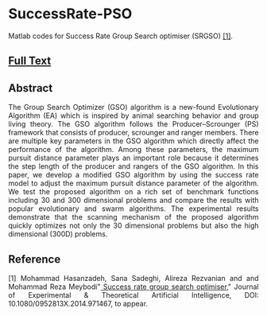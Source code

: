 # SuccessRate-PSO
<p align="justify"> Matlab codes for Success Rate Group Search optimiser (SRGSO) <a href="http://www.tandfonline.com/doi/full/10.1080/0952813X.2014.971467"  target="_blank">[1]</a>. </p>
<h2><a href="http://cs.pitt.edu/~hasanzadeh/files/papers/2016-TANDF-SRGSO.pdf" target="_blank">Full Text</a></h2>
<h2><a id="abstract" class="anchor" href="#abstract" aria-hidden="true"><span class="octicon octicon-link"></span></a>Abstract</h2>

<p align="justify"> The Group Search Optimizer (GSO) algorithm is a new-found Evolutionary Algorithm (EA) which is inspired by animal searching behavior and group living theory. The GSO algorithm follows the Producer–Scrounger (PS) framework that consists of producer, scrounger and ranger members. There are multiple key parameters in the GSO algorithm which directly affect the performance of the algorithm. Among these parameters, the maximum pursuit distance parameter plays an important role because it determines the step length of the producer and rangers of the GSO algorithm. In this paper, we develop a modified GSO algorithm by using the success rate model to adjust the maximum pursuit distance parameter of the algorithm. We test the proposed algorithm on a rich set of benchmark functions including 30 and 300 dimensional problems and compare the results with popular evolutionary and swarm algorithms.  The experimental results demonstrate that the scanning mechanism of the proposed algorithm quickly optimizes not only the 30 dimensional problems but also the high dimensional (300D) problems. </p>

<h2><a id="reference" class="anchor" href="#reference" aria-hidden="true"><span class="octicon octicon-link"></span></a>Reference</h2>


<p align="justify"> [1] Mohammad Hasanzadeh, Sana Sadeghi, Alireza Rezvanian and and Mohammad Reza Meybodi"<a href="http://www.tandfonline.com/doi/full/10.1080/0952813X.2014.971467"  target="_blank"> Success rate group search optimiser</a>," Journal of Experimental & Theoretical Artificial Intelligence, DOI: 10.1080/0952813X.2014.971467, to appear.</p>


